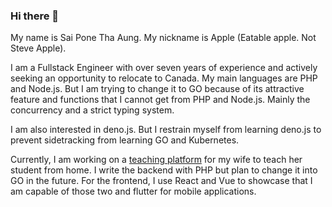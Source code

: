 ### Hi there 👋

My name is Sai Pone Tha Aung. My nickname is Apple (Eatable apple. Not Steve Apple).

I am a Fullstack Engineer with over seven years of experience and actively seeking an opportunity to relocate to Canada.
My main languages are PHP and Node.js. But I am trying to change it to GO because of its attractive feature and functions that I cannot get from PHP and Node.js. Mainly the concurrency and a strict typing system.

I am also interested in deno.js. But I restrain myself from learning deno.js to prevent sidetracking from learning GO and Kubernetes.

Currently, I am working on a [teaching platform](https://github.com/Meaple-Education/) for my wife to teach her student from home.
I write the backend with PHP but plan to change it into GO in the future.
For the frontend, I use React and Vue to showcase that I am capable of those two and flutter for mobile applications.
<!--
**saiponethaaung/saiponethaaung** is a ✨ _special_ ✨ repository because its `README.md` (this file) appears on your GitHub profile.

Here are some ideas to get you started:

- 🔭 I’m currently working on ...
- 🌱 I’m currently learning ...
- 👯 I’m looking to collaborate on ...
- 🤔 I’m looking for help with ...
- 💬 Ask me about ...
- 📫 How to reach me: ...
- 😄 Pronouns: ...
- ⚡ Fun fact: ...
-->
